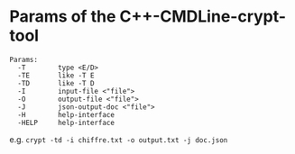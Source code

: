 # Params of the C++-CMDLine-crypt-tool
```
Params:
  -T		type <E/D>
  -TE		like -T E
  -TD		like -T D
  -I		input-file <"file">
  -O		output-file <"file">
  -J		json-output-doc <"file">
  -H		help-interface
  -HELP		help-interface
 ```
 e.g. `crypt -td -i chiffre.txt -o output.txt -j doc.json`
